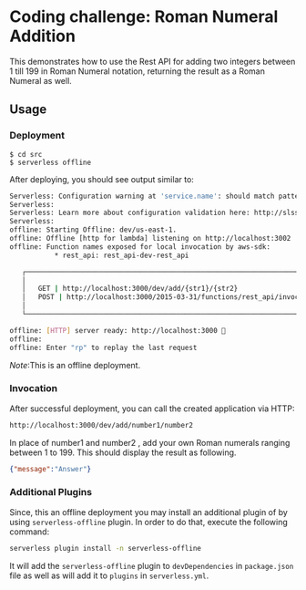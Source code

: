 # Coding challenge: Roman Numeral Addition

This demonstrates how to use the Rest API for adding two integers between 1 till 199 in Roman Numeral notation,
returning the result as a Roman Numeral as well.
## Usage

### Deployment

```
$ cd src
$ serverless offline
```

After deploying, you should see output similar to:

```bash
Serverless: Configuration warning at 'service.name': should match pattern "^[a-zA-Z][0-9a-zA-Z-]+$"
Serverless:  
Serverless: Learn more about configuration validation here: http://slss.io/configuration-validation
Serverless:  
offline: Starting Offline: dev/us-east-1.
offline: Offline [http for lambda] listening on http://localhost:3002
offline: Function names exposed for local invocation by aws-sdk:
           * rest_api: rest_api-dev-rest_api

   ┌────────────────────────────────────────────────────────────────────────────┐
   │                                                                            │
   │   GET | http://localhost:3000/dev/add/{str1}/{str2}                        │
   │   POST | http://localhost:3000/2015-03-31/functions/rest_api/invocations   │
   │                                                                            │
   └────────────────────────────────────────────────────────────────────────────┘

offline: [HTTP] server ready: http://localhost:3000 🚀
offline:
offline: Enter "rp" to replay the last request

```

_Note_:This is an offline deployment.

### Invocation

After successful deployment, you can call the created application via HTTP:

```bash
http://localhost:3000/dev/add/number1/number2
```
In place of number1 and number2 , add your own Roman numerals ranging between 1 to 199.
This should display the result as following.


```json
{"message":"Answer"}
 ```

### Additional Plugins

Since, this an offline deployment you may install an additional plugin of
by using `serverless-offline` plugin. In order to do that, execute the following command:

```bash
serverless plugin install -n serverless-offline
```

It will add the `serverless-offline` plugin to `devDependencies` in `package.json` file as well as will add it to `plugins` in `serverless.yml`.